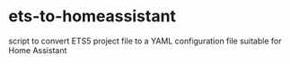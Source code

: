 # ets-to-homeassistant
script to convert ETS5 project file to a YAML configuration file suitable for Home Assistant
